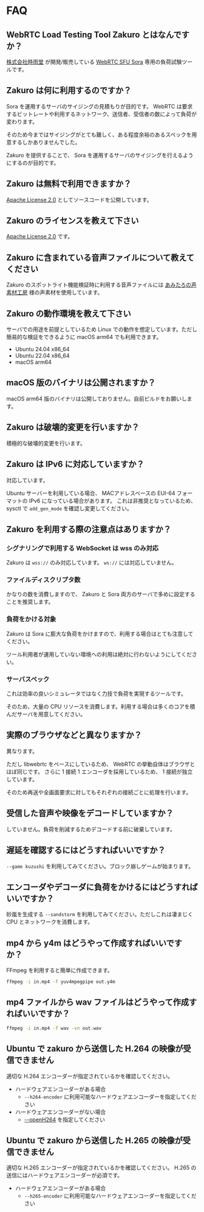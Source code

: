 # FAQ

## WebRTC Load Testing Tool Zakuro とはなんですか？

[株式会社時雨堂](https://shiguredo.jp) が開発/販売している [WebRTC SFU Sora](https://sora.shiguredo.jp) 専用の負荷試験ツールです。

## Zakuro は何に利用するのですか？

Sora を運用するサーバのサイジングの見積もりが目的です。
WebRTC は要求するビットレートや利用するネットワーク、送信者、受信者の数によって負荷が変わります。

そのため今まではサイジングがとても難しく、ある程度余裕のあるスペックを用意するしかありませんでした。

Zakuro を提供することで、 Sora を運用するサーバのサイジングを行えるようにするのが目的です。

## Zakuro は無料で利用できますか？

[Apache License 2.0](https://www.apache.org/licenses/LICENSE-2.0) としてソースコードを公開しています。

## Zakuro のライセンスを教えて下さい

[Apache License 2.0](https://www.apache.org/licenses/LICENSE-2.0) です。

## Zakuro に含まれている音声ファイルについて教えてください

Zakuro のスポットライト機能検証時に利用する音声ファイルには [あみたろの声素材工房](https://amitaro.net/) 様の声素材を使用しています。

## Zakuro の動作環境を教えて下さい

サーバでの用途を前提としているため Linux での動作を想定しています。ただし簡易的な検証をできるように macOS arm64 でも利用できます。

- Ubuntu 24.04 x86_64
- Ubuntu 22.04 x86_64
- macOS arm64

## macOS 版のバイナリは公開されますか？

macOS arm64 版のバイナリは公開しておりません。自前ビルドをお願いします。

## Zakuro は破壊的変更を行いますか？

積極的な破壊的変更を行います。

## Zakuro は IPv6 に対応していますか？

対応しています。

Ubuntu サーバーを利用している場合、
MACアドレスベースの EUI-64 フォーマットの IPv6 になっている場合があります。
これは非推奨となっているため、 sysctl で `add_gen_mode` を確認し変更してください。

## Zakuro を利用する際の注意点はありますか？

### シグナリングで利用する WebSocket は wss のみ対応

Zakuro は `wss://` のみ対応しています。 `ws://` には対応していません。

### ファイルディスクリプタ数

かなりの数を消費しますので、 Zakuro と Sora 両方のサーバで多めに設定することを推奨します。

### 負荷をかける対象

Zakuro は Sora に膨大な負荷をかけますので、利用する場合はとても注意してください。

ツール利用者が運用していない環境への利用は絶対に行わないようにしてください。

### サーバスペック

これは効率の良いシミュレータではなく力技で負荷を実現するツールです。

そのため、大量の CPU リソースを消費します。利用する場合は多くのコアを積んだサーバを用意してください。

## 実際のブラウザなどと異なりますか？

異なります。

ただし libwebrtc をベースにしているため、 WebRTC の挙動自体はブラウザとほぼ同じです。
さらに 1 接続 1 エンコーダを採用しているため、 1 接続が独立しています。

そのため再送や全画面要求に対してもそれぞれの接続ごとに処理を行います。

## 受信した音声や映像をデコードしていますか？

していません。負荷を削減するためデコードする前に破棄しています。

## 遅延を確認するにはどうすればいいですか？

`--game kuzushi` を利用してみてください。ブロック崩しゲームが始まります。

## エンコーダやデコーダに負荷をかけるにはどうすればいいですか？

砂嵐を生成する `--sandstorm` を利用してみてください。ただしこれは凄まじく CPU とネットワークを消費します。

## mp4 から y4m はどうやって作成すればいいですか？

FFmpeg を利用すると簡単に作成できます。

```bash
ffmpeg -i in.mp4 -f yuv4mpegpipe out.y4m
```

## mp4 ファイルから wav ファイルはどうやって作成すればいいですか？

```bash
ffmpeg -i in.mp4 -f wav -vn out.wav
```

## Ubuntu で zakuro から送信した H.264 の映像が受信できません

適切な H.264 エンコーダーが指定されているかを確認してください。

- ハードウェアエンコーダーがある場合
  - `--h264-encoder` に利用可能なハードウェアエンコーダーを指定してください
- ハードウェアエンコーダーがない場合
  - [--openH264](https://github.com/shiguredo/zakuro/blob/develop/doc/USE.md#openh264) を指定してください

## Ubuntu で zakuro から送信した H.265 の映像が受信できません

適切な H.265 エンコーダーが指定されているかを確認してください。
H.265 の送信にはハードウェアエンコーダーが必須です。

- ハードウェアエンコーダーがある場合
  - `--h265-encoder` に利用可能なハードウェアエンコーダーを指定してください
